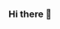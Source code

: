 ### Hi there 👋

<!--
**tanograll/tanograll** is a ✨ _special_ ✨ repository because its `README.md` (this file) appears on your GitHub profile.

Here are some ideas to get you started:

- 🔭 I’m currently working on VS...
- 🌱 I’m currently learning progammation Visual studio...
- 👯 I’m looking to collaborate on anything...
- 🤔 I’m looking for help with ...
- 💬 Ask me about anything ...
- 📫 How to reach me: ...
- 😄 Pronouns:sousa ...
- ⚡ Fun fact:I have a cs-go server ...
-->

